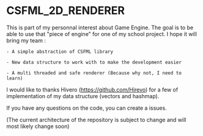 # CSFML_2D_RENDERER

This is part of my personnal interest about Game Engine.
The goal is to be able to use that "piece of engine" for one of my school project. I hope it will bring my team :

    - A simple abstraction of CSFML library

    - New data structure to work with to make the development easier

    - A multi threaded and safe renderer (Because why not, I need to learn)

I would like to thanks Hivero (https://github.com/Hirevo) for a few of implementation of my data structure (vectors and hashmap).

If you have any questions on the code, you can create a issues.

(The current architecture of the repository is subject to change and will most likely change soon)
